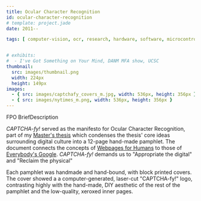 ```yaml
---
title: Ocular Character Recognition
id: ocular-character-recognition
# template: project.jade
date: 2011--

tags: [ computer-vision, ocr, research, hardware, software, microcontrollers, mechatronics, openFrameworks, nodejs, phantomjs, generative, exhibited ]


# exhibits:
#  - I've Got Something on Your Mind, DANM MFA show, UCSC
thumbnail:
  src: images/thumbnail.png
  width: 224px
  height: 149px
images:
  - { src: images/captchafy_covers_m.jpg, width: 536px, height: 356px }
  - { src: images/nytimes_m.png, width: 536px, height: 356px }  
---
```


FPO BriefDescription

<i>CAPTCHA-fy!</i> served as the manifesto for Ocular Character Recognition, part of
  my <a href="/thesis/" data-pjax="no">Master's thesis</a> which condenses the thesis' core
  ideas surrounding digital culture into a 12-page hand-made pamphlet.
  The document connects the concepts of 
  <a href="/portfolio/webpages-for-humans/">Webpages for Humans</a>
  to those of <a href="/portfolio/everybodys-google/">Everybody's Google</a>. 
  <i>CAPTCHA-fy!</i> demands us to "Appropriate the digital" and "Reclaim the physical"


Each pamphlet was handmade and hand-bound, with block printed covers. 
  The cover showed a a computer-generated, laser-cut "CAPTCHA-fy!" logo,
  contrasting highly with the hand-made, DIY aesthetic of the rest of the 
  pamphlet and the low-quality, xeroxed inner pages.
